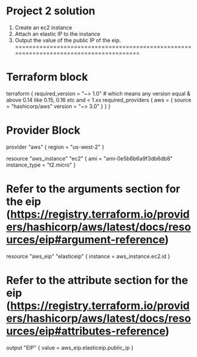 # Project 2 solution
1) Create an ec2 instance
2) Attach an elastic IP to the instance
3) Output the value of the public IP of the eip.
=======================================================================================
# Terraform block
terraform {
  required_version = "~> 1.0" # which means any version equal & above 0.14 like 0.15, 0.16 etc and < 1.xx
  required_providers {
    aws = {
      source = "hashicorp/aws"
      version = "~> 3.0"
    }
  }
}

# Provider Block
provider "aws" {
  region = "us-west-2"
}

resource "aws_instance" "ec2" {
    ami = "ami-0e5b6b6a9f3db6db8"
    instance_type = "t2.micro"
}

# Refer to the arguments section for the eip (https://registry.terraform.io/providers/hashicorp/aws/latest/docs/resources/eip#argument-reference)
resource "aws_eip" "elasticeip" {
    instance = aws_instance.ec2.id
}
# Refer to the attribute section for the eip (https://registry.terraform.io/providers/hashicorp/aws/latest/docs/resources/eip#attributes-reference)
output "EIP" {
    value = aws_eip.elasticeip.public_ip
}
